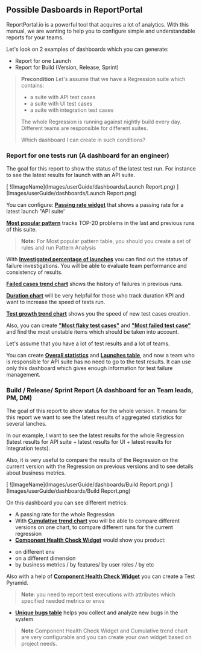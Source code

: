 ## Possible Dasboards in ReportPortal

ReportPortal.io is a powerful tool that acquires a lot of analytics. With this manual, we are wanting to help you to configure simple and understandable reports for your teams.

Let's look on 2 examples of dashboards which you can generate:
* Report for one Launch
* Report for Build (Version, Release, Sprint)


> **Precondition**
> Let's assume that we have a Regression suite which contains:
>
> - a suite with API test cases
> - a suite with UI test cases
> - a suite with integration test cases
>
> The whole Regression is running against nightly build every day.
> Different teams are responsible for different suites.
>
> Which dashboard I can create in such conditions?


###  Report for one tests run (A dashboard for an engineer)

The goal for this report to show the status of the latest test run. For instance to see the latest results for launch with an API suite. 

[ ![ImageName](Images/userGuide/dashboards/Launch Report.png) ](Images/userGuide/dashboards/Launch Report.png)

You can configure:
[**Passing rate widget**](https://reportportal.io/docs/Passing-rate-summary) that shows a passing rate for a latest launch "API suite'

[**Most popular pattern**](https://reportportal.io/docs/Most-popular-pattern) tracks TOP-20 problems in the last and previous runs of this suite. 

> **Note:** For Most popular pattern table, you should you create a set of rules and run Pattern Analysis

With [**Investigated percentage of launches**](https://reportportal.io/docs/Investigated-percentage-of) you can find out the status of failure investigations. You will be able to evaluate team performance and consistency of results.

[**Failed cases trend chart**](https://reportportal.io/docs/Failed-cases-trend) shows the history of failures in previous runs. 

[**Duration chart**](https://reportportal.io/docs/Launches-duration-chart) will be very helpful for those who track duration KPI and want to increase the speed of tests run. 

[**Test growth trend chart**](https://reportportal.io/docs/Test-cases-growth-trend) shows you the speed of new test cases creation.

Also, you can create [**"Most flaky test cases"**](https://reportportal.io/docs/Flaky-test-cases) and [**"Most failed test case"**](https://reportportal.io/docs/Most-failed-test-cases) and find the most unstable items which should be taken into account.

Let's assume that you have a lot of test results and a lot of teams.

You can create [**Overall statistics**](https://reportportal.io/docs/Overall-statistics) and [**Launches table**](https://reportportal.io/docs/Launches-table), and now a team who is responsible for API suite has no need to go to the test results. It can use only this dashboard which gives enough information for test failure management.


###  Build / Release/ Sprint Report (A dashboard for an Team leads, PM, DM)

The goal of this report to show status for the whole version. It means for this report we want to see the latest results of aggregated statistics for several lanches.

In our example, I want to see the latest results for the whole Regression (latest results for API suite + latest results for UI + latest results for Integration tests).

Also, it is very useful to compare the results of the Regression on the current version with the Regression on previous versions and to see details about business metrics.

[ ![ImageName](Images/userGuide/dashboards/Build Report.png) ](Images/userGuide/dashboards/Build Report.png)

On this dashboard you can see different metrics:

- A passing rate for the whole Regression
- With [**Cumulative trend chart**](https://reportportal.io/docs/Cumulative-trend-chart) you will be able to compare different versions on one chart, to compare different runs for the current regression
- [**Component Health Check Widget**](https://reportportal.io/docs/Component-health-check) would show you product:

* on different env
* on a different dimension
* by business metrics / by features/ by user roles / by etc

Also with a help of [**Component Health Check Widget**](https://reportportal.io/docs/Component-health-check) you can create a Test Pyramid.

>**Note**: you need to report test executions with attributes which specified needed metrics or envs

- [**Unique bugs table**](https://reportportal.io/docs/Unique-bugs-table) helps you collect and analyze new bugs in the system

>**Note** Component Health Check Widget and Cumulative trend chart are very configurable and you can create your own widget based on project needs.



